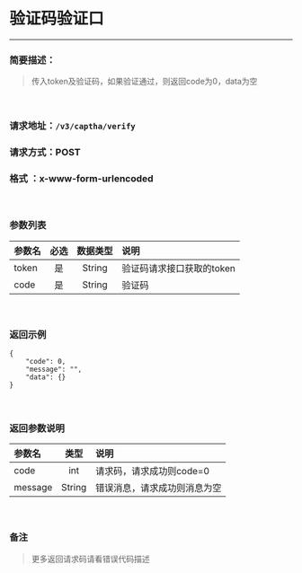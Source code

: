 　
# 验证码验证口
---
### 简要描述：
>传入token及验证码，如果验证通过，则返回code为0，data为空

　　　　

### 请求地址：```/v3/captha/verify```

### 请求方式：POST

### 格式 ：x-www-form-urlencoded
　

### 参数列表

 参数名 | 必选 | 数据类型 | 说明 
 :------ | :----:| :--------: |:---- 
 token|是|String|验证码请求接口获取的token
 code|是|String|验证码
　

### 返回示例
```
{
    "code": 0,
    "message": "",
    "data": {}
}
```
　

### 返回参数说明

参数名 | 类型 | 说明
:---   |:---: |:---
code | int | 请求码，请求成功则code=0
message | String | 错误消息，请求成功则消息为空
　

### 备注
>更多返回请求码请看错误代码描述
